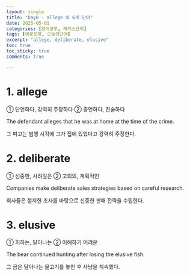 ```yaml
---
layout: single
title: "Day8 - allege 외 6개 단어"
date: 2025-05-01
categories: [영어공부, 해커스단어]
tags: [예문포함, 오늘의단어]
excerpt: "allege, deliberate, elusive"
toc: true
toc_sticky: true
comments: true

---
```


# 1. allege
① 단언하다, 강력히 주장하다 ② 증언하다, 진술하다

The defendant alleges that he was at home at the time of the crime.

그 피고는 범행 시각에 그가 집에 있었다고 강력히 주장한다.


# 2. deliberate
① 신중한, 사려깊은 ② 고의의, 계획적인

Companies make deliberate sales strategies based on careful research.

회사들은 철저한 조사를 바탕으로 신중한 판매 전략을 수립한다.

# 3. elusive
① 피하는, 달아나는 ② 이해하기 어려운

The bear continued hunting after losing the elusive fish.

그 곰은 달아나는 물고기를 놓친 후 사냥을 계속했다.